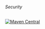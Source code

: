 ###### Security
[![Maven Central](https://maven-badges.herokuapp.com/maven-central/com.github.rostislav-maslov.rcore/security/badge.svg)](https://maven-badges.herokuapp.com/maven-central/com.github.rostislav-maslov.rcore/security)
